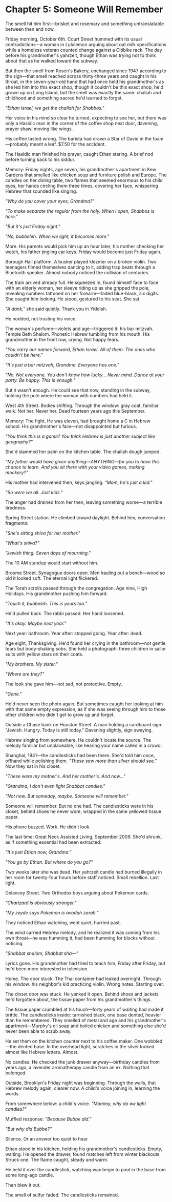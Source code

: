 # Chapter 5: Someone Will Remember

The smell hit him first—brisket and rosemary and something untranslatable between then and now.

Friday morning, October 6th. Court Street hummed with its usual contradictions—a woman in Lululemon arguing about oat milk specifications while a homeless veteran counted change against a Citibike rack. The day before his grandmother's yahrzeit, though Ethan was trying not to think about that as he walked toward the subway.

But then the smell from Rosen's Bakery, unchanged since 1947 according to the sign—that smell reached across thirty-three years and caught in his throat, in the seven-year-old hand that had once held his grandmother's as she led him into this exact shop, though it couldn't be this exact shop, he'd grown up on Long Island, but the smell was exactly the same: challah and childhood and something sacred he'd learned to forget.

*"Ethan Israel, we get the challah for Shabbos."*

Her voice in his mind so clear he turned, expecting to see her, but there was only a Hasidic man in the corner of the coffee shop next door, davening, prayer shawl moving like wings.

His coffee tasted wrong. The barista had drawn a Star of David in the foam—probably meant a leaf. $7.50 for the accident.

The Hasidic man finished his prayer, caught Ethan staring. A brief nod before turning back to his siddur.

Memory: Friday nights, age seven, his grandmother's apartment in Kew Gardens that smelled like chicken soup and furniture polish and Europe. The candles on her dining table, two flames that seemed enormous to his child eyes, her hands circling them three times, covering her face, whispering Hebrew that sounded like singing.

*"Why do you cover your eyes, Grandma?"*

*"To make separate the regular from the holy. When I open, Shabbos is here."*

*"But it's just Friday night."*

*"No, bubbeleh. When we light, it becomes more."*

More. His parents would pick him up an hour later, his mother checking her watch, his father jingling car keys. Friday would become just Friday again.

Borough Hall platform. A busker played klezmer on a broken violin. Two teenagers filmed themselves dancing to it, adding trap beats through a Bluetooth speaker. Almost nobody noticed the collision of centuries. 

The train arrived already full. He squeezed in, found himself face to face with an elderly woman, her sleeve riding up as she gripped the pole, revealing numbers tattooed on her forearm—faded blue-black, six digits. She caught him looking. He stood, gestured to his seat. She sat.

*"A dank,"* she said quietly. Thank you in Yiddish.

He nodded, not trusting his voice.

The woman's perfume—violets and age—triggered it: his bar mitzvah. Temple Beth Shalom. Phonetic Hebrew tumbling from his mouth. His grandmother in the front row, crying. Not happy tears.

*"You carry our names forward, Ethan Israel. All of them. The ones who couldn't be here."*

*"It's just a bar mitzvah, Grandma. Everyone has one."*

*"No. Not everyone. You don't know how lucky... Never mind. Dance at your party. Be happy. This is enough."*

But it wasn't enough. He could see that now, standing in the subway, holding the pole where the woman with numbers had held it.

West 4th Street. Bodies shifting. Through the window: gray coat, familiar walk. Not her. Never her. Dead fourteen years ago this September.

Memory: The fight. He was eleven, had brought home a C in Hebrew school. His grandmother's face—not disappointed but furious.

*"You think this is a game? You think Hebrew is just another subject like geography?"*

She'd slammed her palm on the kitchen table. The challah dough jumped.

*"My father would have given anything—ANYTHING—for you to have this chance to learn. And you sit there with your video games, making mockery?"*

His mother had intervened then, keys jangling. *"Mom, he's just a kid."*

*"So were we all. Just kids."*

The anger had drained from her then, leaving something worse—a terrible tiredness.

Spring Street station. He climbed toward daylight. Behind him, conversation fragments:

*"She's sitting shiva for her mother."*

*"What's shiva?"*

*"Jewish thing. Seven days of mourning."*

The 10 AM standup would start without him.

Broome Street. Synagogue doors open. Men hauling out a bench—wood so old it looked soft. The eternal light flickered.

The Torah scrolls passed through the congregation. Age nine, High Holidays. His grandmother pushing him forward.

*"Touch it, bubbeleh. This is yours too."*

He'd pulled back. The rabbi passed. Her hand loosened.

*"It's okay. Maybe next year."*

Next year: bathroom. Year after: stopped going. Year after: dead.

Age eight, Thanksgiving. He'd found her crying in the bathroom—not gentle tears but body-shaking sobs. She held a photograph: three children in sailor suits with yellow stars on their coats.

*"My brothers. My sister."*

*"Where are they?"*

The look she gave him—not sad, not protective. Empty.

*"Gone."*

He'd never seen the photo again. But sometimes caught her looking at him with that same empty expression, as if she was seeing through him to those other children who didn't get to grow up and forget.

Outside a Chase bank on Houston Street. A man holding a cardboard sign: "Jewish. Hungry. Today is still today." Davening slightly, sign swaying.

Hebrew singing from somewhere. He couldn't locate the source. The melody familiar but unplaceable, like hearing your name called in a crowd.

Shanghai, 1941—the candlesticks had been there. She'd told him once, offhand while polishing them. *"These saw more than silver should see."* Now they sat in his closet.

*"These were my mother's. And her mother's. And now..."*

*"Grandma, I don't even light Shabbat candles."*

*"Not now. But someday, maybe. Someone will remember."*

Someone will remember. But no one had. The candlesticks were in his closet, behind shoes he never wore, wrapped in the same yellowed tissue paper.

His phone buzzed. Work. He didn't look.

The last time: Great Neck Assisted Living, September 2009. She'd shrunk, as if something essential had been extracted.

*"It's just Ethan now, Grandma."*

*"You go by Ethan. But where do you go?"*

Two weeks later she was dead. Her yahrzeit candle had burned illegally in her room for twenty-four hours before staff noticed. Small rebellion. Last light.

Delancey Street. Two Orthodox boys arguing about Pokemon cards.

*"Charizard is obviously stronger."*

*"My zeyde says Pokemon is avodah zarah."*

They noticed Ethan watching, went quiet, hurried past.

The wind carried Hebrew melody, and he realized it was coming from his own throat—he was humming it, had been humming for blocks without noticing.

*"Shabbat shalom, Shabbat sha—"*

Lyrics gone. His grandmother had tried to teach him, Friday after Friday, but he'd been more interested in television.

Home. The door stuck. The Thai container had leaked overnight. Through his window: his neighbor's kid practicing violin. Wrong notes. Starting over.

The closet door was stuck. He yanked it open. Behind shoes and jackets he'd forgotten about, the tissue paper from his grandmother's things.

The tissue paper crumbled at his touch—forty years of waiting had made it brittle. The candlesticks inside: tarnished black, one base dented, heavier than he remembered. They smelled of metal and age and his grandmother's apartment—Murphy's oil soap and boiled chicken and something else she'd never been able to scrub away.

He set them on the kitchen counter next to his coffee maker. One wobbled—the dented base. In the overhead light, scratches in the silver looked almost like Hebrew letters. Almost.

No candles. He checked the junk drawer anyway—birthday candles from years ago, a lavender aromatherapy candle from an ex. Nothing that belonged.

Outside, Brooklyn's Friday night was beginning. Through the walls, that Hebrew melody again, clearer now. A child's voice joining in, learning the words.

From somewhere below: a child's voice. *"Mommy, why do we light candles?"*

Muffled response: *"Because Bubbe did."*

*"But why did Bubbe?"*

Silence. Or an answer too quiet to hear.

Ethan stood in his kitchen, holding his grandmother's candlesticks. Empty, waiting. He opened the drawer, found matches left from winter blackouts. Struck one. The flame caught, steady and warm.

He held it over the candlestick, watching wax begin to pool in the base from some long-ago candle.

Then blew it out.

The smell of sulfur faded. The candlesticks remained.

